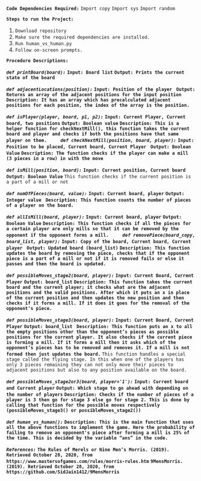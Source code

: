 **`Code Dependencies Required:`**
`Import copy`
`Import sys`
`Import random`

**`Steps to run the Project:`**
1. `Download repository`
2. `Make sure the required dependencies are installed.`
3. `Run human_vs_human.py`
4. `Follow on-screen prompts.`

**`Procedure Descriptions:`**

***`def printBoard(board):`***
**`Input: Board list`**
**`Output: Prints the current state of the board `**

***`def adjacentLocations(position):`***
**`Input: Position of the player `**
**`Output: Returns an array of the adjacent positions for the input position `**
**`Description: It has an array which has precalculated adjacent positions for each position, the index of the array is the position.`**

***`def isPlayer(player, board, p1, p2):`***
**`Input: Current Player, Current board, two positions`**
**`Output: Boolean value`**
**`Description: This is a helper function for checkNextMill(), this function takes the current board and player and checks if both the positions have that same player on them.`**
`    `
***`def checkNextMill(position, board, player):`***
**`Input: Position to be placed, Current board, Current Player `**
**`Output: Boolean Value`**
**`Description: The function checks if the player can make a mill (3 pieces in a row) in with the move `**

***`def isMill(position, board):`***
**`Input: Current position, Current board`**
**`Output: Boolean Value`**
`This function checks if the current position is a part of a mill or not `

***`def numOfPieces(board, value):`***
**`Input: Current board, player`**
**`Output: Integer value `**
**`Description: This function counts the number of pieces of a player on the board. `**

***`def allIsMill(board, player):`***
**`Input: Current board, player`**
**`Output: Boolean Value`**
**`Description: This function checks if all the pieces for a certain player are only mills so that it can be removed by the opponent if the opponent forms a mill.`**
`    `
***`def removePiece(board_copy, board_list, player):`***
**`Input: Copy of the board, Current board, Current player `**
**`Output: Updated board (board_list)`**
**`Description: This function updates the board by removing the piece, checks that if the opponent piece is a part of a mill or not if it is removed fails or else it passes and then the board is updated.                `**

***`def possibleMoves_stage2(board, player):`***
**`Input: Current Board, Current Player`**
**`Output: board_list`**
**`Description: This function takes the current board and the current player; it checks what are the adjacent positions and the valid positions. After which it puts an x in place of the current position and then updates the new position and then checks if it forms a mill. If it does it goes for the removal of the opponent's piece. `**

***`def possibleMoves_stage3(board, player):`***
**`Input: Current Board, Current Player`**
**`Output: board_list `**
**`Description: This function puts an x to all the empty positions other than the opponent’s pieces as possible positions for the current player. It also checks if the current piece is forming a mill. If it forms a mill then it asks which of the opponent’s pieces has to be removed and removes it. If a mill is not formed then just updates the board.`**
`This function handles a special stage called the flying stage. In this when one of the players has only 3 pieces remaining they can not only move their pieces to adjacent positions but also to any position available on the board.`

***`def possibleMoves_stage2or3(board, player='1'):`***
**`Input: Current board and Current player`**
**`Output: Which stage to go ahead with depending on the number of players`**
**`Description: Checks if the number of pieces of a player is 3 then go for stage 3 else go for stage 2. This is done by calling that function for the possible moves respectively (possibleMoves_stage3() or possibleMoves_stage2())`**

***`def human_vs_human():`***
**`Description: This is the main function that uses all the above functions to implement the game. Here the probability of failing to remove an opponent's piece after forming a mill is 25% of the time. This is decided by the variable “ans” in the code.`**

***`References:`***
**`The Rules of Merels or Nine Men’s Morris. (2019). Retrieved October 28, 2020, from https://www.mastersofgames.com/rules/morris-rules.htm`**
**`9MensMorris. (2019). Retrieved October 28, 2020, from https://github.com/SidJain1412/9MensMorris`**
